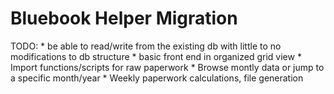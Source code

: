 
# Bluebook Helper Migration

TODO:
	* be able to read/write from the existing db with little to no modifications to db structure
	* basic front end in organized grid view
	* Import functions/scripts for raw paperwork
	* Browse montly data or jump to a specific month/year
	* Weekly paperwork calculations, file generation
